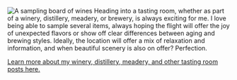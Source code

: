 ![A sampling board of wines](/img/sections/tastingrooms.jpg "Tasting Rooms")
Heading into a tasting room, whether as part of a winery, distillery, meadery, or brewery, is always exciting for me. I love being able to sample several items, always hoping the flight will offer the joy of unexpected flavors or show off clear differences between aging and brewing styles. Ideally, the location will offer a mix of relaxation and information, and when beautiful scenery is also on offer? Perfection.

[Learn more about my winery, distillery, meadery, and other tasting room posts here.](https://thegourmez.com/categories/barsandtastingrooms/)
